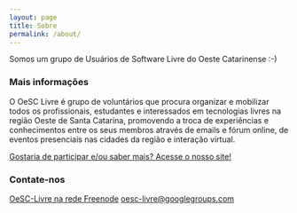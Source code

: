 ```yaml
---
layout: page
title: Sobre
permalink: /about/
---
```


Somos um grupo de Usuários de Software Livre do Oeste Catarinense :-)

### Mais informações

O OeSC Livre é grupo de voluntários que procura organizar e mobilizar todos os profissionais, estudantes e interessados em tecnologias livres na região Oeste de Santa Catarina, promovendo a troca de experiências e conhecimentos entre os seus membros através de emails e fórum online, de eventos presenciais nas cidades da região e interação virtual.

[Gostaria de participar e/ou saber mais? Acesse o nosso site!](http://www.oesc-livre.org/doku.php)

### Contate-nos

[OeSC-Livre na rede Freenode](http://webchat.freenode.net/?channels=#OeSC-Livre)
[oesc-livre@googlegroups.com](mailto:oesc-livre@googlegroups.com)
